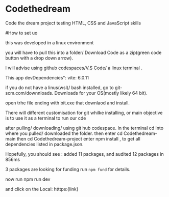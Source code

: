 # Codethedream
Code the dream project testing HTML, CSS and JavaScript skills

#How to set uo

this was developed in a linux environment

you will have to pull this into a folder/ Download Code as a zip(green code button with a drop down arrow).

I will advise using github codespaces/V.S Code/ a linux terminal .

This app devDependencies":
    vite: 6.0.11
    
if you do not have a linus(wsl)/ bash installed, go to git-scm.com/downnloads. Downloads for your OS(mostly likely 64 bit).

open trhe file ending with bit.exe that downlaod and install.

There will different customisation for git whilke installing, or main objective is to use it as a terminal to run our cde

after pulling/ downloading/ using git hub codespace.
In the terminal
cd into where you pulled/ downloaded the folder. then
 enter cd Codethedream-main
 then cd Codethedream-project
enter npm install , to get all dependencies listed in package.json.

Hopefully, you should see :
added 11 packages, and audited 12 packages in 856ms

3 packages are looking for funding
  run `npm fund` for details.

  now run npm run dev

  and click on the  Local: htttps:{link}



